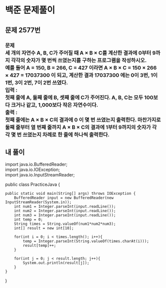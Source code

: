 # 백준 문제풀이

## 문제 2577번
### 문제<br>세 개의 자연수 A, B, C가 주어질 때 A × B × C를 계산한 결과에 0부터 9까지 각각의 숫자가 몇 번씩 쓰였는지를 구하는 프로그램을 작성하시오.<br>예를 들어 A = 150, B = 266, C = 427 이라면 A × B × C = 150 × 266 × 427 = 17037300 이 되고, 계산한 결과 17037300 에는 0이 3번, 1이 1번, 3이 2번, 7이 2번 쓰였다.<br>입력 :<br>첫째 줄에 A, 둘째 줄에 B, 셋째 줄에 C가 주어진다. A, B, C는 모두 100보다 크거나 같고, 1,000보다 작은 자연수이다.<br>출력 :<br>첫째 줄에는 A × B × C의 결과에 0 이 몇 번 쓰였는지 출력한다. 마찬가지로 둘째 줄부터 열 번째 줄까지 A × B × C의 결과에 1부터 9까지의 숫자가 각각 몇 번 쓰였는지 차례로 한 줄에 하나씩 출력한다.
## 내 풀이
import java.io.BufferedReader;<br>
import java.io.IOException;<br>
import java.io.InputStreamReader;<br>

public class PracticeJava {

    public static void main(String[] args) throws IOException {
        BufferedReader input = new BufferedReader(new InputStreamReader(System.in));
        int num1 = Integer.parseInt(input.readLine());
        int num2 = Integer.parseInt(input.readLine());
        int num3 = Integer.parseInt(input.readLine());
        int temp = 0;
        String times = String.valueOf(num1*num2*num3);
        int[] result = new int[10];

        for(int i = 0; i < times.length(); i++){
            temp = Integer.parseInt(String.valueOf(times.charAt(i)));
            result[temp]++;
        }

        for(int j = 0; j < result.length; j++){
            System.out.println(result[j]);
        }
    }
}